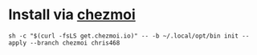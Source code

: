 # Install via [chezmoi](https;//chezmoi.io)

```
sh -c "$(curl -fsLS get.chezmoi.io)" -- -b ~/.local/opt/bin init --apply --branch chezmoi chris468
```

